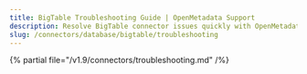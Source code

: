 ```yaml
---
title: BigTable Troubleshooting Guide | OpenMetadata Support
description: Resolve BigTable connector issues quickly with OpenMetadata'scomprehensive troubleshooting guide. Fix common errors, configuration problems, and connec...
slug: /connectors/database/bigtable/troubleshooting
---
```


{% partial file="/v1.9/connectors/troubleshooting.md" /%}

